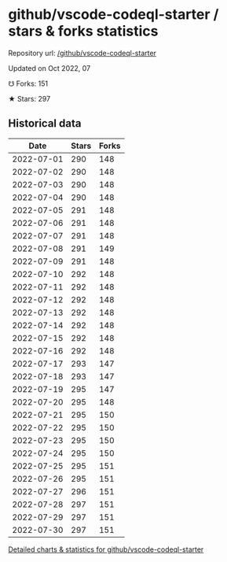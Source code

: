 # github/vscode-codeql-starter / stars & forks statistics

Repository url: [/github/vscode-codeql-starter](https://github.com/github/vscode-codeql-starter)

Updated on Oct 2022, 07

☋ Forks: 151

★ Stars: 297

## Historical data
| Date | Stars | Forks |
|------|-------|-------|
| 2022-07-01 | 290 | 148 | 
| 2022-07-02 | 290 | 148 | 
| 2022-07-03 | 290 | 148 | 
| 2022-07-04 | 290 | 148 | 
| 2022-07-05 | 291 | 148 | 
| 2022-07-06 | 291 | 148 | 
| 2022-07-07 | 291 | 148 | 
| 2022-07-08 | 291 | 149 | 
| 2022-07-09 | 291 | 148 | 
| 2022-07-10 | 292 | 148 | 
| 2022-07-11 | 292 | 148 | 
| 2022-07-12 | 292 | 148 | 
| 2022-07-13 | 292 | 148 | 
| 2022-07-14 | 292 | 148 | 
| 2022-07-15 | 292 | 148 | 
| 2022-07-16 | 292 | 148 | 
| 2022-07-17 | 293 | 147 | 
| 2022-07-18 | 293 | 147 | 
| 2022-07-19 | 295 | 147 | 
| 2022-07-20 | 295 | 148 | 
| 2022-07-21 | 295 | 150 | 
| 2022-07-22 | 295 | 150 | 
| 2022-07-23 | 295 | 150 | 
| 2022-07-24 | 295 | 150 | 
| 2022-07-25 | 295 | 151 | 
| 2022-07-26 | 295 | 151 | 
| 2022-07-27 | 296 | 151 | 
| 2022-07-28 | 297 | 151 | 
| 2022-07-29 | 297 | 151 | 
| 2022-07-30 | 297 | 151 | 


[Detailed charts & statistics for github/vscode-codeql-starter](https://reviewgithub.com/rep/github/vscode-codeql-starter)
